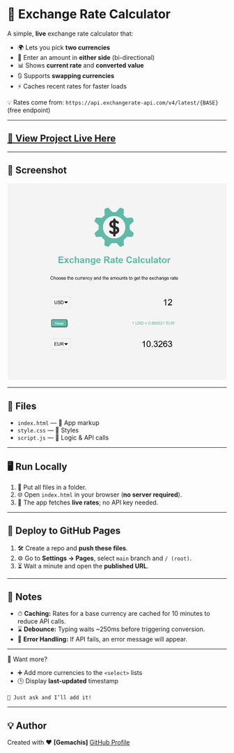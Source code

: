 # 💱 Exchange Rate Calculator

A simple, **live** exchange rate calculator that:  
- 🌍 Lets you pick **two currencies**  
- 🔄 Enter an amount in **either side** (bi-directional)  
- 📊 Shows **current rate** and **converted value**  
- 🔃 Supports **swapping currencies**  
- ⚡ Caches recent rates for faster loads  

💡 Rates come from: `https://api.exchangerate-api.com/v4/latest/{BASE}` (free endpoint)

---



## [🌟 View Project Live Here](https://urjiiko1.github.io/code-craft/Project%20Assignement/exchange-rate)

---



## 📸 Screenshot
![Exchange Rate Screenshot](image1.png)

---

## 📂 Files
- `index.html` — 📜 App markup  
- `style.css` — 🎨 Styles  
- `script.js` — 🧠 Logic & API calls  

---

## 🖥 Run Locally
1. 📁 Put all files in a folder.  
2. 🌐 Open `index.html` in your browser (**no server required**).  
3. 📡 The app fetches **live rates**; no API key needed.  

---

## 🚀 Deploy to GitHub Pages
1. 🛠 Create a repo and **push these files**.  
2. ⚙ Go to **Settings → Pages**, select `main` branch and `/ (root)`.  
3. ⏳ Wait a minute and open the **published URL**.  

---

## 📝 Notes
- ⏱ **Caching:** Rates for a base currency are cached for 10 minutes to reduce API calls.  
- ⌛ **Debounce:** Typing waits ~250ms before triggering conversion.  
- 🚫 **Error Handling:** If API fails, an error message will appear.  

---


💬 Want more?
- ➕ Add more currencies to the `<select>` lists   
- 🕒 Display **last-updated** timestamp 

` 📩 Just ask and I’ll add it! ` 

---

## 💡 Author

Created with ❤️  **[Gemachis]**
[GitHub Profile](https://github.com/urjiiko1)
